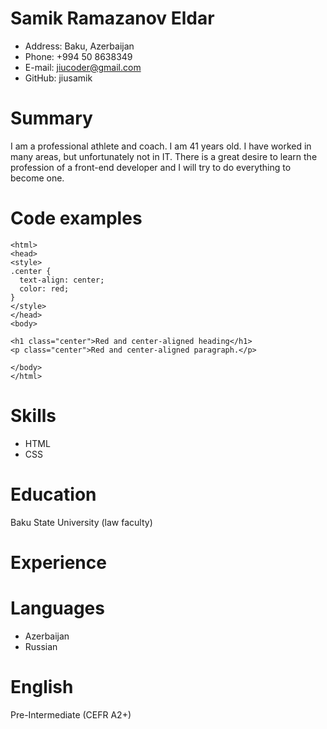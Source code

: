 # Samik Ramazanov Eldar
* Address: Baku, Azerbaijan
* Phone: +994 50 8638349
* E-mail: jiucoder@gmail.com
* GitHub: jiusamik

# Summary
I am a professional athlete and coach. I am 41 years old. I have worked in many areas, but unfortunately not in IT. There is a great desire to learn the profession of a front-end developer and I will try to do everything to become one.

# Code examples
```
<html>
<head>
<style>
.center {
  text-align: center;
  color: red;
}
</style>
</head>
<body>

<h1 class="center">Red and center-aligned heading</h1>
<p class="center">Red and center-aligned paragraph.</p> 

</body>
</html>
```

# Skills
* HTML
* CSS

# Education
Baku State University (law faculty)

# Experience

# Languages
* Azerbaijan
* Russian

# English
Pre-Intermediate (CEFR A2+)
